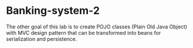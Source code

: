 # Banking-system-2
The other goal of this lab is to create POJO classes (Plain Old Java Object) with MVC design pattern that can be transformed into
beans for serialization and persistence.
